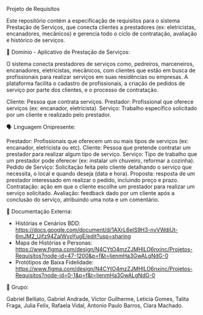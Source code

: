 Projeto de Requisitos

Este repositório contém a especificação de requisitos para o sistema Prestação de Serviços, que conecta clientes a prestadores (ex: eletricistas, encanadores, mecânicos) e gerencia todo o ciclo de contratação, avaliação e histórico de serviços.

📖 Domínio - Aplicativo de Prestação de Serviços:

O sistema conecta prestadores de serviços como, pedreiros, marceneiros, encanadores, eletricistas, mecânicos, com clientes que estão em busca de profissionais para realizar serviços em suas residências ou empresas. A plataforma facilita o cadastro de profissionais, a criação de pedidos de serviço por parte dos clientes, e o processo de contratação.

Cliente: Pessoa que contrata serviços.
Prestador: Profissional que oferece serviços (ex: encanador, eletricista).
Serviço: Trabalho específico solicitado por um cliente e realizado pelo prestador.

🗣️ Linguagem Onipresente:

Prestador: Profissionais que oferecem um ou mais tipos de serviços (ex: encanador, eletricista ou etc).
Cliente: Pessoa que pretende contratar um prestador para realizar algum tipo de serviço.
Serviço: Tipo de trabalho que um prestador pode oferecer (ex: instalar um chuveiro, reformar a cozinha).
Pedido de Serviço: Solicitação feita pelo cliente detalhando o serviço que necessita, o local e quando deseja (data e hora).
Proposta: resposta de um prestador interessado em realizar o pedido, incluindo preço e prazo.
Contratação: ação em que o cliente escolhe um prestador para realizar um serviço solicitado.
Avaliação: feedback dado por um cliente após a conclusão do serviço, atribuindo uma nota e um comentário.

🚀 Documentação Externa:

- Histórias e Cenários BDD: https://docs.google.com/document/d/1AXrL6elS9H3-nyVWdiUt-6mJM2_Uifz94ZalWvoYugE/edit?usp=sharing
- Mapa de Histórias e Personas: https://www.figma.com/design/N4CYtO4mzZJMHILO6nxinc/Projetos-Requisitos?node-id=47-1200&p=f&t=ljenmHa3GwALgNdG-0
- Protótipos de Baixa Fidelidade: https://www.figma.com/design/N4CYtO4mzZJMHILO6nxinc/Projetos-Requisitos?node-id=0-1&p=f&t=ljenmHa3GwALgNdG-0

👥 Grupo:

Gabriel Belliato, Gabriel Andrade, Victor Guilherme, Leticia Gomes, Talita Fraga, Julia Felix, Rafaela Vidal, Antonio Paulo Barros, Clara Machado.
